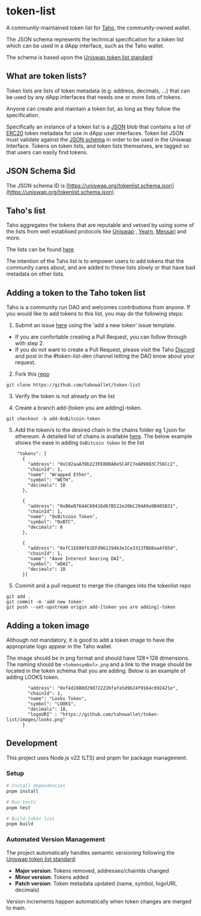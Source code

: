 # token-list

A community-maintained token list for [Taho](https://taho.xyz),
the community-owned wallet.

The JSON schema represents the technical specification for a token list
which can be used in a dApp interface, such as the Taho wallet.

The schema is based upon the [Uniswap token list standard](https://github.com/Uniswap/token-lists)

## What are token lists?

Token lists are lists of token metadata (e.g. address, decimals, ...) that can be used by any dApp interfaces that needs one or more lists of tokens.

Anyone can create and maintain a token list, as long as they follow the specification.

Specifically an instance of a token list is a [JSON](https://www.json.org/json-en.html) blob that contains a list of
[ERC20](https://github.com/ethereum/eips/issues/20) token metadata for use in dApp user interfaces.
Token list JSON must validate against the [JSON schema](https://json-schema.org/) in order to be used in the Uniswap Interface.
Tokens on token lists, and token lists themselves, are tagged so that users can easily find tokens.

## JSON Schema $id

The JSON schema ID is [https://uniswap.org/tokenlist.schema.json](https://uniswap.org/tokenlist.schema.json)

## Taho's list

Taho aggregates the tokens that are reputable and vetoed by using some of the lists from well establised protocols like [Uniswap](https://uniswap.org/) , [Yearn](https://yearn.finance/), [Messari](https://messari.io/) and more.

The lists can be found [here](https://github.com/tahowallet/extension/blob/main/background/services/preferences/defaults.ts)

The intention of the Taho list is to empower users to add tokens that the community cares about, and are added to these lists slowly or that have bad metadata on other lists.

## Adding a token to the Taho token list

Taho is a community run DAO and welcomes contributions from anyone. If you would like to add tokens to this list, you may do the following steps:

1. Submit an issue [here](https://github.com/tahowallet/token-list/issues) using the 'add a new token' issue template.

- If you are confortable creating a Pull Request, you can follow through with step 2.
- If you do not want to create a Pull Request, please visit the Taho [Discord](https://discord.gg/ATXWnvCA) and post in the #token-list-den channel letting the DAO know about your request.

2. Fork this [repo](https://github.com/tahowallet/token-list)

`git clone https://github.com/tahowallet/token-list`

3. Verify the token is not already on the list

4. Create a branch add-[token you are adding]-token.

`git checkout -b add-0xBitcoin-token`

5. Add the token/s to the desired chain in the chains folder eg 1.json for ethereum. A detailed list of chains is available [here](https://chainlist.org/). The below example shows the ease in adding `OxBitcoin token` to the list

```
    "tokens": [
      {
        "address": "0xC02aaA39b223FE8D0A0e5C4F27eAD9083C756Cc2",
        "chainId": 1,
        "name": "Wrapped Ether",
        "symbol": "WETH",
        "decimals": 18
      },
```

```
      {
        "address": "0xB6eD7644C69416d67B522e20bC294A9a9B405B31",
        "chainId": 1,
        "name": "0xBitcoin Token",
        "symbol": "0xBTC",
        "decimals": 8
      },
```

```
      {
        "address": "0xfC1E690f61EFd961294b3e1Ce3313fBD8aa4f85d",
        "chainId": 1,
        "name": "Aave Interest bearing DAI",
        "symbol": "aDAI",
        "decimals": 18
      }]
```

5. Commit and a pull request to merge the changes into the tokenlist repo

```
git add .
git commit -m 'add new token'
git push --set-upstream origin add-[token you are adding]-token
```

## Adding a token image

Although not mandatory, it is good to add a token image to have the appropriate logo appear in the Taho wallet.

The image should be in png format and should have 128 × 128 dimensions. The naming should be `<tokensymbol>.png` and a link to the image should be located in
the token schema that you are adding. Below is an example of adding LOOKS token.

```{
        "address": "0xf4d2888d29d722226fafa5d9b24f9164c092421e",
        "chainId": 1,
        "name": "Looks Token",
        "symbol": "LOOKS",
        "decimals": 18,
        "logoURI" : "https://github.com/tahowallet/token-list/images/looks.png"
      }
```

## Development

This project uses Node.js v22 (LTS) and pnpm for package management.

### Setup
```bash
# Install dependencies
pnpm install

# Run tests
pnpm test

# Build token list
pnpm build
```

### Automated Version Management
The project automatically handles semantic versioning following the [Uniswap token list standard](https://github.com/Uniswap/token-lists):
- **Major version**: Tokens removed, addresses/chainIds changed
- **Minor version**: Tokens added
- **Patch version**: Token metadata updated (name, symbol, logoURI, decimals)

Version increments happen automatically when token changes are merged to main.
